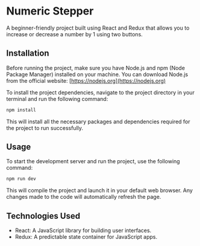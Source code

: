 # Numeric Stepper

A beginner-friendly project built using React and Redux that allows you to increase or decrease a number by 1 using two buttons.

## Installation

Before running the project, make sure you have Node.js and npm (Node Package Manager) installed on your machine. You can download Node.js from the official website: [https://nodejs.org](https://nodejs.org)

To install the project dependencies, navigate to the project directory in your terminal and run the following command:

```bash
npm install
```

This will install all the necessary packages and dependencies required for the project to run successfully.

## Usage

To start the development server and run the project, use the following command:

```bash
npm run dev
```

This will compile the project and launch it in your default web browser. Any changes made to the code will automatically refresh the page.

## Technologies Used

- React: A JavaScript library for building user interfaces.
- Redux: A predictable state container for JavaScript apps.
